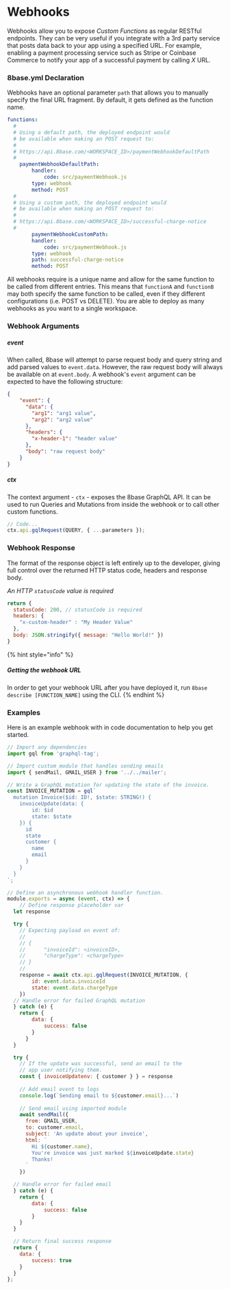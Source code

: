 # Webhooks

Webhooks allow you to expose *Custom Functions* as regular RESTful endpoints. They can be very useful if you integrate with a 3rd party service that posts data back to your app using a specified URL. For example, enabling a payment processing service such as Stripe or Coinbase Commerce to notify your app of a successful payment by calling *X* URL.

### 8base.yml Declaration
Webhooks have an optional parameter `path` that allows you to manually specify the final URL fragment. By default, it gets defined as the function name. 

```yaml
functions:
  #
  # Using a default path, the deployed endpoint would
  # be available when making an POST request to:
  #
  # https://api.8base.com/<WORKSPACE_ID>/paymentWebhookDefaultPath
  #
	paymentWebhookDefaultPath:
		handler:
			code: src/paymentWebhook.js
		type: webhook
		method: POST
  #
  # Using a custom path, the deployed endpoint would
  # be available when making an POST request to:
  #
  # https://api.8base.com/<WORKSPACE_ID>/successful-charge-notice
  #
		paymentWebhookCustomPath:
		handler:
			code: src/paymentWebhook.js
		type: webhook
		path: successful-charge-notice
		method: POST
```

All webhooks require is a unique name and allow for the same function to be called from different entries. This means that `functionA` and `functionB` may both specify the same function to be called, even if they different configurations (i.e. POST vs DELETE). You are able to deploy as many webhooks as you want to a single workspace. 


### Webhook Arguments

##### event
When called, 8base will attempt to parse request body and query string and add parsed values to `event.data`. However, the raw request body will always be available on at `event.body`. A webhook's `event` argument can be expected to have the following structure:

```json
{
	"event": {
	  "data": {
	    "arg1": "arg1 value",
	    "arg2": "arg2 value"
	  },
	  "headers": {
	    "x-header-1": "header value"
	  },
	  "body": "raw request body"
	}
}
```
##### ctx
The context argument - `ctx` - exposes the 8base GraphQL API. It can be used to run Queries and Mutations from inside the webhook or to call other custom functions.

```javascript
// Code...
ctx.api.gqlRequest(QUERY, { ...parameters });
```

### Webhook Response
The format of the response object is left entirely up to the developer, giving full control over the returned HTTP status code, headers and response body. 

*An HTTP `statusCode` value is required*

```javascript
return {
  statusCode: 200, // statusCode is required
  headers: {
    "x-custom-header" : "My Header Value"
  },
  body: JSON.stringify({ message: "Hello World!" })
}
```
{% hint style="info" %}
##### Getting the webhook URL 

In order to get your webhook URL after you have deployed it, run `8base describe [FUNCTION_NAME]` using the CLI.
{% endhint %}

### Examples

Here is an example webhook with in code documentation to help you get started.

```javascript
// Import any dependencies
import gql from 'graphql-tag';

// Import custom module that handles sending emails
import { sendMail, GMAIL_USER } from '../../mailer';

// Write a GraphQL mutation for updating the state of the invoice.
const INVOICE_MUTATION = gql`
  mutation Invoice($id: ID!, $state: STRING!) {
    invoiceUpdate(data: {
    	id: $id
    	state: $state
    }) {
      id
      state
      customer {
      	name
      	email
      }
    }
  }
`;

// Define an asynchronous webhook handler function.
module.exports = async (event, ctx) => {
	// Define response placeholder var
  let response

  try {
  	// Expecting payload on event of:
  	//
  	// {
  	//		"invoiceId": <invoiceID>,
  	//		"chargeType": <chargeType>   	
  	// }
  	//
    response = await ctx.api.gqlRequest(INVOICE_MUTATION, { 
    	id: event.data.invoiceId 
    	state: event.data.chargeType
    })
  // Handle error for failed GraphQL mutation
  } catch (e) {
    return { 
	  	data: { 
	  		success: false 
	  	}
	  }
  }

  try {
  	// If the update was successful, send an email to the
  	// app user notifying them.
    const { invoiceUpdatenv: { customer } } = response
    
    // Add email event to logs
    console.log(`Sending email to ${customer.email}...`)
    
    // Send email using imported module
    await sendMail({
      from: GMAIL_USER,
      to: customer.email,
      subject: 'An update about your invoice',
      html: `
      	Hi ${customer.name},
      	You're invoice was just marked ${invoiceUpdate.state}
      	Thanks!
      `
    })

  // Handle error for failed email
  } catch (e) {
    return { 
    	data: { 
    		success: false
    	}
    }
  }

  // Return final success response
  return { 
  	data: { 
  		success: true 
  	} 
  }
};
```



